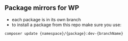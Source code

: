 ## Package mirrors for WP

- each package is in its own branch
- to install a package from this repo make sure you use:

`composer update {namespace}/{package}:dev-{branchName}`
